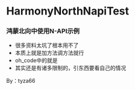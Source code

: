 # HarmonyNorthNapiTest
### 鸿蒙北向中使用N-API示例

- 很多资料太坑了根本用不了
- 本质上就是加方法调方法就行
- oh_code中的就是
- 其实还是有诸多限制的，引东西要看自己的情况

By：tyza66
